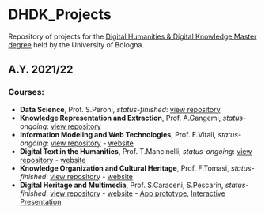 # DHDK_Projects
Repository of projects for the [Digital Humanities &amp; Digital Knowledge Master degree](https://corsi.unibo.it/2cycle/DigitalHumanitiesKnowledge) held by the University of Bologna.

## A.Y. 2021/22
### Courses:
- <b>Data Science</b>, Prof. S.Peroni, <i>status-finished</i>: [view repository]()
- <b>Knowledge Representation and Extraction</b>, Prof. A.Gangemi, <i>status-ongoing</i>: [view repository]()
- <b>Information Modeling and Web Technologies</b>, Prof. F.Vitali, <i>status-ongoing</i>: [view repository]() - [website]()
- <b>Digital Text in the Humanities</b>, Prof. T.Mancinelli, <i>status-ongoing</i>: [view repository](https://github.com/gobbykid/gobbykid-text-analysis.git) - [website]() 
- <b>Knowledge Organization and Cultural Heritage</b>, Prof. F.Tomasi, <i>status-finished</i>: [view repository](https://github.com/SkLODowskaProject/sklodowskaproject.github.io.git) - [website](https://sklodowskaproject.github.io/)
- <b>Digital Heritage and Multimedia</b>, Prof. S.Caraceni, S.Pescarin, <i>status-finished</i>: [view repository]() - [website]() - [App prototype](https://www.figma.com/proto/F7pfeLru1M8YgHzFSFT5mX/CeRTo-Project?node-id=0%3A1&viewport=1145%2C2762%2C0.32&scaling=scale-down&starting-point-node-id=2%3A2), [Interactive Presentation](https://www.figma.com/proto/x1za7Dm9yRxMjV4ms5Brc4/CeRTo-Presentation?node-id=0%3A1&viewport=262%2C441%2C0.05&scaling=scale-down&starting-point-node-id=3%3A98&show-proto-sidebar=1)

